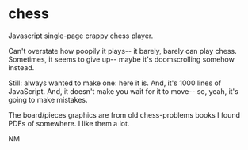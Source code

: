 # chess
Javascript single-page crappy chess player. 

Can't overstate how poopily it plays-- it barely, barely can play chess. 
Sometimes, it seems to give up-- maybe it's doomscrolling somehow instead. 

Still: always wanted to make one: here it is. And, it's 1000 lines of JavaScript. 
And, it doesn't make you wait for it to move-- so, yeah, it's going to make mistakes. 

The board/pieces graphics are from old chess-problems books I found PDFs of somewhere. 
I like them a lot. 

NM
